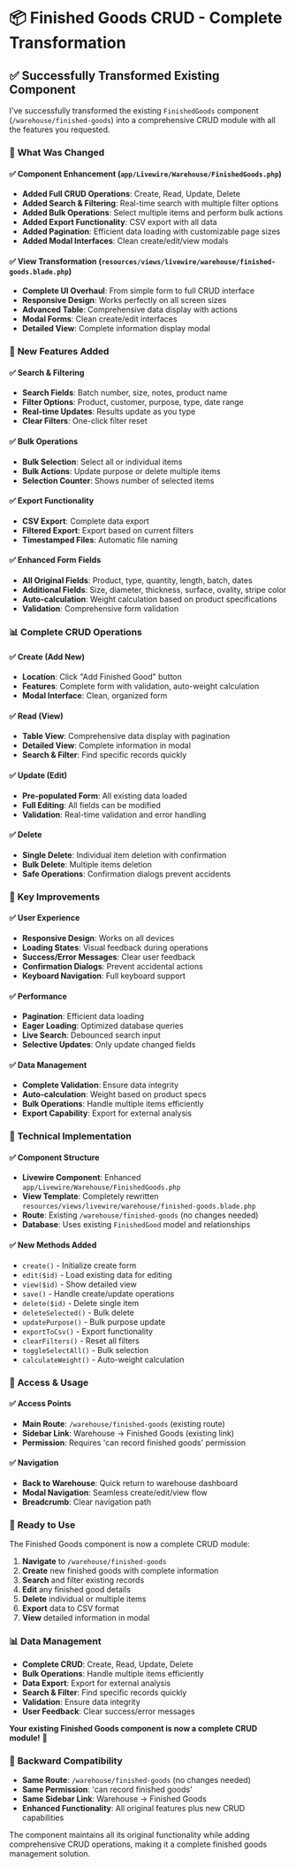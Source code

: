 # 📦 Finished Goods CRUD - Complete Transformation

## ✅ Successfully Transformed Existing Component

I've successfully transformed the existing `FinishedGoods` component (`/warehouse/finished-goods`) into a comprehensive CRUD module with all the features you requested.

### 🔄 **What Was Changed**

#### ✅ **Component Enhancement** (`app/Livewire/Warehouse/FinishedGoods.php`)
- **Added Full CRUD Operations**: Create, Read, Update, Delete
- **Added Search & Filtering**: Real-time search with multiple filter options
- **Added Bulk Operations**: Select multiple items and perform bulk actions
- **Added Export Functionality**: CSV export with all data
- **Added Pagination**: Efficient data loading with customizable page sizes
- **Added Modal Interfaces**: Clean create/edit/view modals

#### ✅ **View Transformation** (`resources/views/livewire/warehouse/finished-goods.blade.php`)
- **Complete UI Overhaul**: From simple form to full CRUD interface
- **Responsive Design**: Works perfectly on all screen sizes
- **Advanced Table**: Comprehensive data display with actions
- **Modal Forms**: Clean create/edit interfaces
- **Detailed View**: Complete information display modal

### 🚀 **New Features Added**

#### ✅ **Search & Filtering**
- **Search Fields**: Batch number, size, notes, product name
- **Filter Options**: Product, customer, purpose, type, date range
- **Real-time Updates**: Results update as you type
- **Clear Filters**: One-click filter reset

#### ✅ **Bulk Operations**
- **Bulk Selection**: Select all or individual items
- **Bulk Actions**: Update purpose or delete multiple items
- **Selection Counter**: Shows number of selected items

#### ✅ **Export Functionality**
- **CSV Export**: Complete data export
- **Filtered Export**: Export based on current filters
- **Timestamped Files**: Automatic file naming

#### ✅ **Enhanced Form Fields**
- **All Original Fields**: Product, type, quantity, length, batch, dates
- **Additional Fields**: Size, diameter, thickness, surface, ovality, stripe color
- **Auto-calculation**: Weight calculation based on product specifications
- **Validation**: Comprehensive form validation

### 📊 **Complete CRUD Operations**

#### ✅ **Create (Add New)**
- **Location**: Click "Add Finished Good" button
- **Features**: Complete form with validation, auto-weight calculation
- **Modal Interface**: Clean, organized form

#### ✅ **Read (View)**
- **Table View**: Comprehensive data display with pagination
- **Detailed View**: Complete information in modal
- **Search & Filter**: Find specific records quickly

#### ✅ **Update (Edit)**
- **Pre-populated Form**: All existing data loaded
- **Full Editing**: All fields can be modified
- **Validation**: Real-time validation and error handling

#### ✅ **Delete**
- **Single Delete**: Individual item deletion with confirmation
- **Bulk Delete**: Multiple items deletion
- **Safe Operations**: Confirmation dialogs prevent accidents

### 🎯 **Key Improvements**

#### ✅ **User Experience**
- **Responsive Design**: Works on all devices
- **Loading States**: Visual feedback during operations
- **Success/Error Messages**: Clear user feedback
- **Confirmation Dialogs**: Prevent accidental actions
- **Keyboard Navigation**: Full keyboard support

#### ✅ **Performance**
- **Pagination**: Efficient data loading
- **Eager Loading**: Optimized database queries
- **Live Search**: Debounced search input
- **Selective Updates**: Only update changed fields

#### ✅ **Data Management**
- **Complete Validation**: Ensure data integrity
- **Auto-calculation**: Weight based on product specs
- **Bulk Operations**: Handle multiple items efficiently
- **Export Capability**: Export for external analysis

### 🔧 **Technical Implementation**

#### ✅ **Component Structure**
- **Livewire Component**: Enhanced `app/Livewire/Warehouse/FinishedGoods.php`
- **View Template**: Completely rewritten `resources/views/livewire/warehouse/finished-goods.blade.php`
- **Route**: Existing `/warehouse/finished-goods` (no changes needed)
- **Database**: Uses existing `FinishedGood` model and relationships

#### ✅ **New Methods Added**
- `create()` - Initialize create form
- `edit($id)` - Load existing data for editing
- `view($id)` - Show detailed view
- `save()` - Handle create/update operations
- `delete($id)` - Delete single item
- `deleteSelected()` - Bulk delete
- `updatePurpose()` - Bulk purpose update
- `exportToCsv()` - Export functionality
- `clearFilters()` - Reset all filters
- `toggleSelectAll()` - Bulk selection
- `calculateWeight()` - Auto-weight calculation

### 📱 **Access & Usage**

#### ✅ **Access Points**
- **Main Route**: `/warehouse/finished-goods` (existing route)
- **Sidebar Link**: Warehouse → Finished Goods (existing link)
- **Permission**: Requires 'can record finished goods' permission

#### ✅ **Navigation**
- **Back to Warehouse**: Quick return to warehouse dashboard
- **Modal Navigation**: Seamless create/edit/view flow
- **Breadcrumb**: Clear navigation path

### 🎉 **Ready to Use**

The Finished Goods component is now a complete CRUD module:

1. **Navigate** to `/warehouse/finished-goods`
2. **Create** new finished goods with complete information
3. **Search** and filter existing records
4. **Edit** any finished good details
5. **Delete** individual or multiple items
6. **Export** data to CSV format
7. **View** detailed information in modal

### 📊 **Data Management**

- **Complete CRUD**: Create, Read, Update, Delete
- **Bulk Operations**: Handle multiple items efficiently
- **Data Export**: Export for external analysis
- **Search & Filter**: Find specific records quickly
- **Validation**: Ensure data integrity
- **User Feedback**: Clear success/error messages

**Your existing Finished Goods component is now a complete CRUD module!** 🚀

### 🔄 **Backward Compatibility**

- **Same Route**: `/warehouse/finished-goods` (no changes needed)
- **Same Permission**: 'can record finished goods'
- **Same Sidebar Link**: Warehouse → Finished Goods
- **Enhanced Functionality**: All original features plus new CRUD capabilities

The component maintains all its original functionality while adding comprehensive CRUD operations, making it a complete finished goods management solution.
